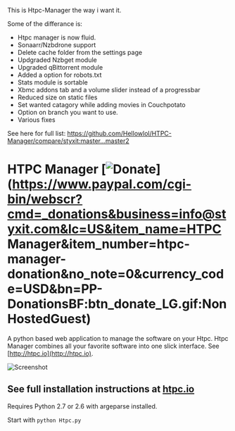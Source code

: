 This is  Htpc-Manager the way i want it.

Some of the differance is:
- Htpc manager is now fluid.
- Sonaarr/Nzbdrone support
- Delete cache folder from the settings page
- Updgraded Nzbget module
- Upgraded qBittorrent module
- Added a option for robots.txt
- Stats module is sortable
- Xbmc addons tab and a volume slider instead of a progressbar
- Reduced size on static files
- Set wanted catagory while adding movies in Couchpotato
- Option on branch you want to use.
- Various fixes

See here for full list:
https://github.com/Hellowlol/HTPC-Manager/compare/styxit:master...master2

HTPC Manager [![Donate](https://www.paypalobjects.com/en_US/i/btn/btn_donate_LG.gif)](https://www.paypal.com/cgi-bin/webscr?cmd=_donations&business=info@styxit.com&lc=US&item_name=HTPC Manager&item_number=htpc-manager-donation&no_note=0&currency_code=USD&bn=PP-DonationsBF:btn_donate_LG.gif:NonHostedGuest)
=====

A python based web application to manage the software on your Htpc. Htpc Manager combines all your favorite software into one slick interface. See [http://htpc.io](http://htpc.io).

![Screenshot](http://htpc.io/img/screenshots/dashboard.png)


## See full installation instructions at [htpc.io](http://htpc.io/)

Requires Python 2.7 or 2.6 with argeparse installed.

Start with ```python Htpc.py```
